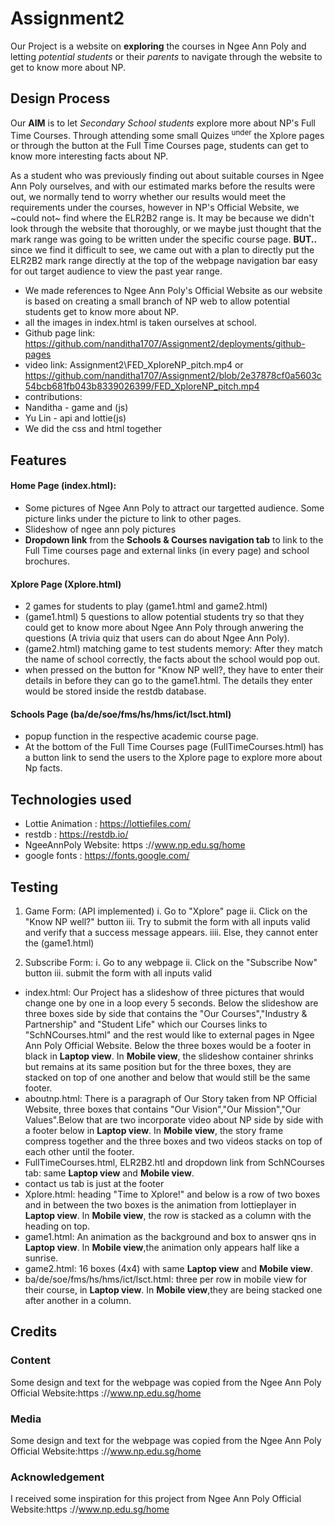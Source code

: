 # Assignment2
Our Project is a website on **exploring** the courses in Ngee Ann Poly and letting _potential students_ or their _parents_ to navigate through the website to get to know more about NP. 

## Design Process
Our **AIM** is to let _Secondary School students_ explore more about NP's Full Time Courses. Through attending some small Quizes <sup>under</sup> the Xplore pages or through the button at the Full Time Courses page, students can get to know more interesting facts about NP.

As a student who was previously finding out about suitable courses in Ngee Ann Poly ourselves, and with our estimated marks before the results were out, we normally tend to worry whether our results would meet the requirements under the courses, however in NP's Official Website, we ~could not~ find where the ELR2B2 range is. It may be because we didn't look through the website that thoroughly, or we maybe just thought that the mark range was going to be written under the specific course page. **BUT..** since we find it difficult to see, we came out with a plan to directly put the ELR2B2 mark range directly at the top of the webpage navigation bar easy for out target audience to view the past year range. 

- We made references to Ngee Ann Poly's Official Website as our website is based on creating a small branch of NP web to allow potential students get to know more about NP.
- all the images in index.html is taken ourselves at school.
- Github page link: https://github.com/nanditha1707/Assignment2/deployments/github-pages
- video link: Assignment2\FED_XploreNP_pitch.mp4 or https://github.com/nanditha1707/Assignment2/blob/2e37878cf0a5603c54bcb681fb043b8339026399/FED_XploreNP_pitch.mp4
- contributions: 
- Nanditha - game and (js)
- Yu Lin - api and lottie(js)
- We did the css and html together

## Features
#### Home Page (index.html): 
- Some pictures of Ngee Ann Poly to attract our targetted audience. Some picture links under the picture to link to other pages.
- Slideshow of ngee ann poly pictures 
- **Dropdown link** from the **Schools & Courses navigation tab** to link to the Full Time courses page and external links (in every page) and school brochures.

#### Xplore Page (Xplore.html)
- 2 games for students to play (game1.html and game2.html)
- (game1.html) 5 questions to allow potential students try so that they could get to know more about Ngee Ann Poly through anwering the questions (A trivia quiz that users can do about Ngee Ann Poly).
- (game2.html) matching game to test students memory: After they match the name of school correctly, the facts about the school would pop out.
- when pressed on the button for "Know NP well?, they have to enter their details in before they can go to the game1.html. The details they enter would be stored inside the restdb database.
  
#### Schools Page (ba/de/soe/fms/hs/hms/ict/lsct.html)
- popup function in the respective academic course page.
- At the bottom of the Full Time Courses page (FullTimeCourses.html) has a button link to send the users to the Xplore page to explore more about Np facts.
  
## Technologies used
+ Lottie Animation : https://lottiefiles.com/
+ restdb : https://restdb.io/
+ NgeeAnnPoly Website: https ://www.np.edu.sg/home
+ google fonts : https://fonts.google.com/
  
## Testing
1. Game Form: (API implemented)
  i. Go to "Xplore" page
  ii. Click on the "Know NP well?" button
  iii. Try to submit the form with all inputs valid and verify that a success message appears.
  iiii. Else, they cannot enter the (game1.html)

2. Subscribe Form:
  i. Go to any webpage
  ii. Click on the "Subscribe Now" button
  iii. submit the form with all inputs valid

- index.html: Our Project has a slideshow of three pictures that would change one by one in a loop every 5 seconds. Below the slideshow are three boxes side by side that contains the "Our Courses","Industry & Partnership" and "Student Life" which our Courses links to "SchNCourses.html" and the rest would like to external pages in Ngee Ann Poly Official Website. Below the three boxes would be a footer in black in **Laptop view**. In **Mobile view**, the slideshow container shrinks but remains at its same position but for the three boxes, they are stacked on top of one another and below that would still be the same footer.
- aboutnp.html: There is a paragraph of Our Story taken from NP Official Website, three boxes that contains "Our Vision","Our Mission","Our Values".Below that are two incorporate video about NP side by side with a footer below in **Laptop view**. In **Mobile view**, the story frame compress together and the three boxes and two videos stacks on top of each other until the footer.
- FullTimeCourses.html, ELR2B2.htl and dropdown link from SchNCourses tab: same **Laptop view** and **Mobile view**.
- contact us tab is just at the footer
- Xplore.html: heading "Time to Xplore!" and below is a row of two boxes and in between the two boxes is the animation from lottieplayer in **Laptop view**.  In **Mobile view**, the row is stacked as a column with the heading on top.
- game1.html: An animation as the background and box to answer qns in **Laptop view**. In **Mobile view**,the animation only appears half like a sunrise.
- game2.html: 16 boxes (4x4) with same **Laptop view** and **Mobile view**.
- ba/de/soe/fms/hs/hms/ict/lsct.html: three per row in mobile view for their course, in **Laptop view**. In **Mobile view**,they are being stacked one after another in a column.
## Credits
### Content
Some design and text for the webpage was copied from the Ngee Ann Poly Official Website:https ://www.np.edu.sg/home

### Media
Some design and text for the webpage was copied from the Ngee Ann Poly Official Website:https ://www.np.edu.sg/home

### Acknowledgement
I received some inspiration for this project from Ngee Ann Poly Official Website:https ://www.np.edu.sg/home
